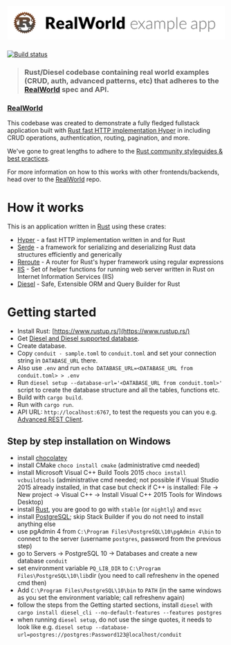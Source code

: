 # ![RealWorld Example App](logo.png)

[![Build status](https://ci.appveyor.com/api/projects/status/8s17p2vh2f4e8a2y?svg=true)](https://ci.appveyor.com/project/davidpodhola/rust-realworld-example-app)

> ### Rust/Diesel codebase containing real world examples (CRUD, auth, advanced patterns, etc) that adheres to the [RealWorld](https://github.com/gothinkster/realworld-example-apps) spec and API.


### [RealWorld](https://github.com/gothinkster/realworld)


This codebase was created to demonstrate a fully fledged fullstack application built with [Rust fast HTTP implementation Hyper](https://hyper.rs/) in including CRUD operations, authentication, routing, pagination, and more.

We've gone to great lengths to adhere to the [Rust community styleguides & best practices](https://aturon.github.io/README.html).

For more information on how to this works with other frontends/backends, head over to the [RealWorld](https://github.com/gothinkster/realworld) repo.


# How it works

This is an application written in [Rust](https://www.rust-lang.org/en-US/index.html) using these crates:

- [Hyper](https://hyper.rs/) - a fast HTTP implementation written in and for Rust
- [Serde](https://serde.rs/) - a framework for serializing and deserializing Rust data structures efficiently and generically
- [Reroute](https://github.com/gsquire/reroute) - A router for Rust's hyper framework using regular expressions
- [IIS](https://github.com/hsharpsoftware/rust-web-iis) - Set of helper functions for running web server written in Rust on Internet Information Services (IIS) 
- [Diesel](http://diesel.rs/) - Safe, Extensible ORM and Query Builder for Rust

# Getting started

- Install Rust: [https://www.rustup.rs/](https://www.rustup.rs/)
- Get [Diesel and Diesel supported database](http://diesel.rs/guides/getting-started/).
- Create database.
- Copy `conduit - sample.toml` to `conduit.toml` and set your connection string in `DATABASE_URL` there. 
- Also use `.env` and run `echo DATABASE_URL=<DATABASE_URL from conduit.toml> > .env`
- Run `diesel setup --database-url='<DATABASE_URL from conduit.toml>'` script to create the database structure and all the tables, functions etc.
- Build with `cargo build`.
- Run  with `cargo run`.
- API URL: `http://localhost:6767`, to test the requests you can you e.g. [Advanced REST Client](https://advancedrestclient.com/).

## Step by step installation on Windows

- install [chocolatey](https://chocolatey.org/install)
- install CMake `choco install cmake` (administrative cmd needed)
- install Microsoft Visual C++ Build Tools 2015 `choco install vcbuildtools` (administrative cmd needed; not possible if Visual Studio 2015 already installed, in that case but check if C++ is installed: File -> New project -> Visual C++ -> Install Visual C++ 2015 Tools for Windows Desktop)
- install [Rust](https://www.rust-lang.org/en-US/install.html), you are good to go with `stable` (or `nightly`) and `msvc`
- install [PostgreSQL](https://www.postgresql.org/download/windows/); skip Stack Builder if you do not need to install anything else
- use pgAdmin 4 from `C:\Program Files\PostgreSQL\10\pgAdmin 4\bin` to connect to the server (username `postgres`, password from the previous step)
- go to Servers -> PostgreSQL 10 -> Databases and create a new database `conduit`
- set environment variable `PQ_LIB_DIR` to `C:\Program Files\PostgreSQL\10\lib`dir (you need to call refreshenv in the opened cmd then)
- Add `C:\Program Files\PostgreSQL\10\bin` to `PATH`  (in the same windows as you set the environment variable; call refreshenv again)
- follow the steps from the Getting started sections, install `diesel` with `cargo install diesel_cli --no-default-features --features postgres`
- when running `diesel setup`, do not use the singe quotes, it needs to look like e.g. `diesel setup --database-url=postgres://postgres:Password123@localhost/conduit`
